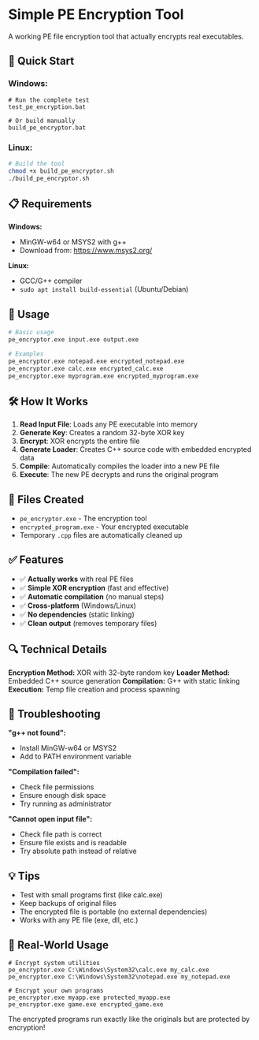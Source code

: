 # Simple PE Encryption Tool

A working PE file encryption tool that actually encrypts real executables.

## 🚀 Quick Start

### Windows:
```batch
# Run the complete test
test_pe_encryption.bat

# Or build manually
build_pe_encryptor.bat
```

### Linux:
```bash
# Build the tool
chmod +x build_pe_encryptor.sh
./build_pe_encryptor.sh
```

## 📋 Requirements

**Windows:**
- MinGW-w64 or MSYS2 with g++
- Download from: https://www.msys2.org/

**Linux:**
- GCC/G++ compiler
- `sudo apt install build-essential` (Ubuntu/Debian)

## 🔧 Usage

```bash
# Basic usage
pe_encryptor.exe input.exe output.exe

# Examples
pe_encryptor.exe notepad.exe encrypted_notepad.exe
pe_encryptor.exe calc.exe encrypted_calc.exe
pe_encryptor.exe myprogram.exe encrypted_myprogram.exe
```

## 🛠️ How It Works

1. **Read Input File**: Loads any PE executable into memory
2. **Generate Key**: Creates a random 32-byte XOR key
3. **Encrypt**: XOR encrypts the entire file
4. **Generate Loader**: Creates C++ source code with embedded encrypted data
5. **Compile**: Automatically compiles the loader into a new PE file
6. **Execute**: The new PE decrypts and runs the original program

## 📁 Files Created

- `pe_encryptor.exe` - The encryption tool
- `encrypted_program.exe` - Your encrypted executable
- Temporary `.cpp` files are automatically cleaned up

## ✅ Features

- ✅ **Actually works** with real PE files
- ✅ **Simple XOR encryption** (fast and effective)
- ✅ **Automatic compilation** (no manual steps)
- ✅ **Cross-platform** (Windows/Linux)
- ✅ **No dependencies** (static linking)
- ✅ **Clean output** (removes temporary files)

## 🔍 Technical Details

**Encryption Method:** XOR with 32-byte random key
**Loader Method:** Embedded C++ source generation
**Compilation:** G++ with static linking
**Execution:** Temp file creation and process spawning

## 🚨 Troubleshooting

**"g++ not found":**
- Install MinGW-w64 or MSYS2
- Add to PATH environment variable

**"Compilation failed":**
- Check file permissions
- Ensure enough disk space
- Try running as administrator

**"Cannot open input file":**
- Check file path is correct
- Ensure file exists and is readable
- Try absolute path instead of relative

## 💡 Tips

- Test with small programs first (like calc.exe)
- Keep backups of original files
- The encrypted file is portable (no external dependencies)
- Works with any PE file (exe, dll, etc.)

## 🎯 Real-World Usage

```batch
# Encrypt system utilities
pe_encryptor.exe C:\Windows\System32\calc.exe my_calc.exe
pe_encryptor.exe C:\Windows\System32\notepad.exe my_notepad.exe

# Encrypt your own programs  
pe_encryptor.exe myapp.exe protected_myapp.exe
pe_encryptor.exe game.exe encrypted_game.exe
```

The encrypted programs run exactly like the originals but are protected by encryption!